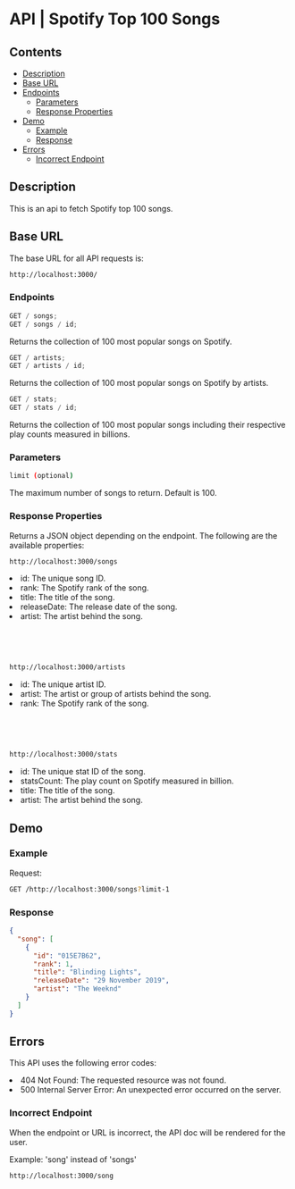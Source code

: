 # API | Spotify Top 100 Songs

## Contents

- [Description](#description)
- [Base URL](#base-url)
- [Endpoints](#endpoints)
  - [Parameters](#parameters)
  - [Response Properties](#response-properties)
- [Demo](#demo)
  - [Example](#example)
  - [Response](#response)
- [Errors](#errors)
  - [Incorrect Endpoint](#incorrect-endpoint)

## Description

This is an api to fetch Spotify top 100 songs.

## Base URL

The base URL for all API requests is:

```sh
http://localhost:3000/
```

### Endpoints

```js
GET / songs;
GET / songs / id;
```

Returns the collection of 100 most popular songs on Spotify.

```js
GET / artists;
GET / artists / id;
```

Returns the collection of 100 most popular songs on Spotify by artists.

```js
GET / stats;
GET / stats / id;
```

Returns the collection of 100 most popular songs including their respective play counts measured in billions.

### Parameters

```sh
limit (optional)
```

The maximum number of songs to return. Default is 100.

### Response Properties

Returns a JSON object depending on the endpoint. The following are the available properties:

```sh
http://localhost:3000/songs
```

<li>id: The unique song ID.
<li>rank: The Spotify rank of the song.
<li>title: The title of the song.
<li>releaseDate: The release date of the song.
<li>artist: The artist behind the song.
<p>&nbsp;</p>
<p>&nbsp;</p>

```sh
http://localhost:3000/artists
```

<li>id: The unique artist ID.
<li>artist: The artist or group of artists behind the song.
<li>rank: The Spotify rank of the song.
<p>&nbsp</p>
<p>&nbsp</p>

```sh
http://localhost:3000/stats
```

<li>id: The unique stat ID of the song.
<li>statsCount: The play count on Spotify measured in billion.
<li>title: The title of the song.
<li>artist: The artist behind the song.

## Demo

### Example

Request:

```sh
GET /http://localhost:3000/songs?limit-1
```

### Response

```json
{
  "song": [
    {
      "id": "015E7B62",
      "rank": 1,
      "title": "Blinding Lights",
      "releaseDate": "29 November 2019",
      "artist": "The Weeknd"
    }
  ]
}
```

## Errors

This API uses the following error codes:

<li> 404 Not Found: The requested resource was not found.
<li> 500 Internal Server Error: An unexpected error occurred on the server.

### Incorrect Endpoint

When the endpoint or URL is incorrect, the API doc will be rendered for the user.

Example: 'song' instead of 'songs'

```url
http://localhost:3000/song
```
